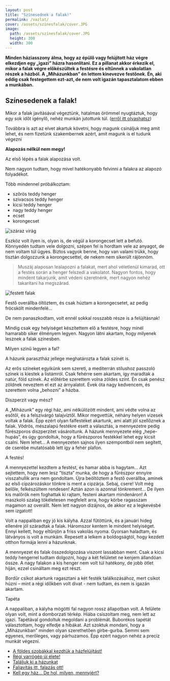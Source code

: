 ```yaml
---
layout: post
title: "Színesednek a falak!"
permalink: /vazlat/
cover: /assets/színesfalak/cover.JPG
image:
  path: /assets/színesfalak/cover.JPG
  height: 300
  width: 300
---
```




**Minden háziasszony álma, hogy az épülő vagy felújított ház végre elkezdjen egy „igazi” házra hasonlítani. Ez a pillanat akkor érkezik el, mikor a falak végre előkészültek a festésre és eltűnnek a vakolatlan részek a házból. A „Miházunkban” én lettem kinevezve festőnek. Én, aki eddig csak festegettem ezt-azt, de nem volt igazán tapasztalatom ebben a munkában.**



## Színesedenek a falak!






Mikor a falak javításával végeztünk, hatalmas örömmel nyugtáztuk, hogy egy sok időt igénylő, nehéz munkán jutottunk túl. 
([erről itt olvashatsz](/2019-02-18-afalak))

Továbbra is azt az elvet akartuk követni, hogy magunk csináljuk meg amit lehet, és nem fizetünk szakembernek azért, amit magunk is el tudunk végezni

**Alapozás nélkül nem megy!**

Az első lépés a falak alapozása volt.

Nem nagyon tudtam, hogy mivel hatékonyabb felvinni a falakra az alapozó folyadékot.

Több mindennel próbálkoztam:


-	szőrös teddy henger
-	szivacsos teddy henger
-	kicsi teddy henger 
-	nagy teddy henger
-	ecset
-	korongecset

![száraz virág](/assets/színesfalak/355175_1.jpg)


Eszköz volt ilyen is, olyan is, de végül a korongecset lett a befutó. 
Könnyedén tudtam vele dolgozni, szépen fel is hordtam vele az anyagot, de nem voltam túl ügyes. Biztos vagyok benne, hogy van valami trükk, hogy tisztán dolgozzunk a korongecsettel, de nekem nem sikerült rájönnöm. 

 > Muszáj alaposan lealapozni a falakat, mert ahol véletlenül kimarad, ott a festés során a henger felszedi a vakolatot.
 Nagyon fontos, hogy mindent takarjunk, amit védeni szeretnénk, mert nagyon nehéz takarítani ha megszárad.



![festett falak](/assets/színesfalak/IMG_20190226_193431.jpg)



Festő overállba öltöztem, és csak húztam a korongecsetet, az pedig fröcskölt mindenfelé…


De nem panaszkodtam, volt ennél sokkal rosszabb része is a felújításnak!


Mindig csak egy helyiséget készítettem elő a festésre, hogy minél hamarabb siker élményem legyen. Nagyon látni akartam, hogy milyenek lesznek a falak színesben.


Milyen színű legyen a fal?

A házunk parasztház jellege meghatározta a falak színét is.

Az erős színeket egyikünk sem szereti, a mediterrán stílushoz passzoló színek is kiestek a listámról. Csak fehérre sem akartam, így maradtak a natúr, föld színek.  Az előtérbe szerettem volna zöldes színt. Én csak penész zöldnek neveztem el ezt az árnyalatot. Évek óta nagy kedvencem, és szerettem volna „behozni” a házba.

Diszperzit vagy mész?

A „Miházunk” egy régi ház, ami nélkülözött mindent, ami védte volna az esőtől, és a felszivárgó talajvíztől. Mikor megvettük, néhány helyen vizesek voltak a falak. Épp ezért olyan falfestéket akartunk, ami alatt jól szellőznek a falak.
Vödrös, mészalapú festékre esett a választás, a mennyezetre pedig fűrészporos diszperzitet vásároltunk.
A házunk mennyezete elég „hepe-hupás”, és úgy gondoltuk, hogy a fűrészporos festékkel lehet egy kicsit csalni. 
Nem lehet…
A mennyezeten sajnos ilyen szempontból nem segített, de cserébe mutatósabb lett így a fehér plafon.

A festés!

A mennyezettel kezdtem a festést, és hamar abba is hagytam… 
Azt sejtettem, hogy nem lesz ”tiszta” munka, de hogy a fűrészpor ennyire visszahullik arra nem gondoltam. Újra beöltöztem a festő overállba, aminek az első cipzározáskor tönkre is ment a cipzárja. 
Sebaj, csere! 
Volt még belőle, felkészültem rendesen!
Aztán azon is azonnal tönkrement… De ilyen kis malőrök nem foghattak ki rajtam, festeni akartam mindenáron!
A maszkoló szalag tökéletesen megfelelt arra, hogy körbe ragasszam magamon az overállt. Nem lett nagyon dizájnos, de akkor ez a legkevésbé sem izgatott!


Volt a nappaliban egy jó kis kályha. Azzal fűtöttünk, és a januári hideg ellenére jól száradtak a falak.
Háromszor kentem le mindent helyiséget. Ennyi kellett, hogy eltűnjön a friss vakolás nyoma.
Gyorsan haladtam, és látványos is volt a munkám. Repesett a lelkem a boldogságtól, hogy kezdett otthon formája lenni a házunknak.



A mennyezet és falak összedolgozása viszont lassabban ment. Csak a kicsi teddy hengerrel tudtam dolgozni, hogy a két felületet ne kenjem állandóan össze. A nagy falakon a kis henger nem volt túl hatékony, de jobb ötlet híján, ezzel csináltam meg ezt részt.

Bordűr csíkot akartunk ragasztani a két festék találkozásához, mert csíkot húzni – mint a régi időkben volt divat - nem tudtam, és nem is igazán akartam.


Tapéta

A nappaliban, a kályha mögötti fal nagyon rossz állapotban volt. A felülete olyan volt, mint a domborzati térkép. Hiába csiszoltam meg, nem lett az igazi.
Tapétával gondoltuk megoldani a problémát. Buborékos tapétát választottam, hogy elfedje a hibákat.
Azt szoktuk mondani, hogy a „Miházunkban” minden olyan szerethetően girbe-gurba. 
Semmi sem egyenes, merőleges, vagy párhuzamos.
Épp ezért nagyon nehéz a precíz munkát végezni.

* [A földes szobákkal kezdtük a házfelújítást!](/2019-02-12/szobabetonozas)
* [Régi varrógép új élete!](/2019-02-12/varrogepasztal)
* [Találjuk ki a házunkat](/2019-02-11/találjuk_ki)
* [Faljavítás itt, falazás ott!](/2019-02-18/afalak)
* [Kell egy ház... De hol, milyen, mennyiért?](/2019-02-09/hazvasarlas)
